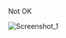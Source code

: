 Not OK

![Screenshot_1](https://github.com/offpic/-NOT-OK-Breakout-Game-STM32-STM32401-Ili9341-SPI/assets/31142397/48f005e0-21f7-4b92-83b6-3e7062b2c4bb)
